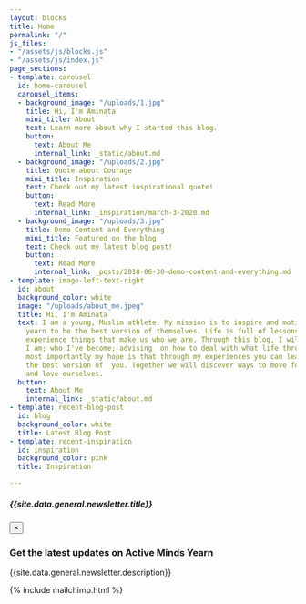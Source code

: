 ```yaml
---
layout: blocks
title: Home
permalink: "/"
js_files:
- "/assets/js/blocks.js"
- "/assets/js/index.js"
page_sections:
- template: carousel
  id: home-carousel
  carousel_items:
  - background_image: "/uploads/1.jpg"
    title: Hi, I'm Aminata
    mini_title: About
    text: Learn more about why I started this blog.
    button:
      text: About Me
      internal_link: _static/about.md
  - background_image: "/uploads/2.jpg"
    title: Quote about Courage
    mini_title: Inspiration
    text: Check out my latest inspirational quote!
    button:
      text: Read More
      internal_link: _inspiration/march-3-2020.md
  - background_image: "/uploads/3.jpg"
    title: Demo Content and Everything
    mini_title: Featured on the blog
    text: Check out my latest blog post!
    button:
      text: Read More
      internal_link: _posts/2018-06-30-demo-content-and-everything.md
- template: image-left-text-right
  id: about
  background_color: white
  image: "/uploads/about_me.jpeg"
  title: Hi, I'm Aminata
  text: I am a young, Muslim athlete. My mission is to inspire and motivate all who
    yearn to be the best version of themselves. Life is full of lessons and we all
    experience things that make us who we are. Through this blog, I will voice who
    I am; who I've become; advising  on how to deal with what life throws at us; but
    most importantly my hope is that through my experiences you can learn how to become
    the best version of  you. Together we will discover ways to move forward, grow,
    and love ourselves.
  button:
    text: About Me
    internal_link: _static/about.md
- template: recent-blog-post
  id: blog
  background_color: white
  title: Latest Blog Post
- template: recent-inspiration
  id: inspiration
  background_color: pink
  title: Inspiration

---
```

<!-- Modal -->
<div class="modal fade" id="newsletterModal" tabindex="-1" role="dialog" aria-labelledby="newsletterModalLabel" aria-hidden="true">
  <div class="modal-dialog" role="document">
    <div class="modal-content">
      <div class="modal-header">
        <h5 class="modal-title" id="newsletterModalLabel">{{site.data.general.newsletter.title}}</h5>
        <button type="button" class="close" data-dismiss="modal" aria-label="Close">
          <span aria-hidden="true">&times;</span>
        </button>
      </div>
      <div class="modal-body">
        <h3 class="newsletter-title">Get the latest updates on Active Minds Yearn</h3>
        <p class="newsletter-description">{{site.data.general.newsletter.description}}</p>
        {% include mailchimp.html %}
      </div>
    </div>
  </div>
</div>